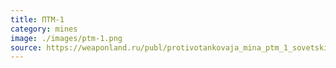 ```yaml
---
title: ПТМ-1
category: mines
image: ./images/ptm-1.png
source: https://weaponland.ru/publ/protivotankovaja_mina_ptm_1_sovetskie_i_rossijskie_miny/20-1-0-899
---
```

